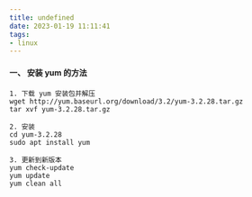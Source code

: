 ```yaml
---
title: undefined
date: 2023-01-19 11:11:41
tags:
- linux
---
```


#### 一、 安装 yum 的方法

```shell
1. 下载 yum 安装包并解压
wget http://yum.baseurl.org/download/3.2/yum-3.2.28.tar.gz
tar xvf yum-3.2.28.tar.gz

2. 安装
cd yum-3.2.28
sudo apt install yum

3. 更新到新版本
yum check-update
yum update
yum clean all
```

